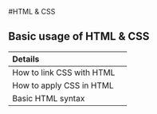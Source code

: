 #HTML & CSS
## Basic usage of HTML & CSS
| Details  |  |
| :---------- | --------: |
| How to link CSS with HTML |
| How to apply CSS in HTML |
| Basic HTML syntax |
<br>
<br>